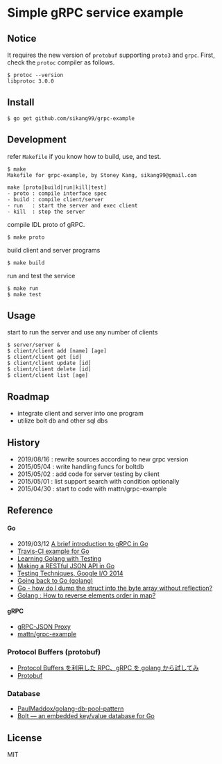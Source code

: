 # Simple gRPC service example

## Notice

It requires the new version of `protobuf` supporting `proto3` and `grpc`.
First, check the `protoc` compiler as follows.

	$ protoc --version
	libprotoc 3.0.0

## Install

    $ go get github.com/sikang99/grpc-example

## Development

refer `Makefile` if you know how to build, use, and test.
	
	$ make 
	Makefile for grpc-example, by Stoney Kang, sikang99@gmail.com

	make [proto|build|run|kill|test]
   	- proto : compile interface spec
   	- build : compile client/server
   	- run   : start the server and exec client
   	- kill  : stop the server


compile IDL proto of gRPC.
	
	$ make proto

build client and server programs

	$ make build

run and test the service
	
	$ make run
	$ make test

## Usage

start to run the server and use any number of clients

	$ server/server &
	$ client/client add [name] [age]
	$ client/client get [id]
	$ client/client update [id]
	$ client/client delete [id]
	$ client/client list [age]

## Roadmap

- integrate client and server into one program
- utilize bolt db and other sql dbs

## History

- 2019/08/16 : rewrite sources according to new grpc version
- 2015/05/04 : write handling funcs for boltdb
- 2015/05/02 : add code for server testing by client
- 2015/05/01 : list support search with condition optionally
- 2015/04/30 : start to code with mattn/grpc-example


## Reference

#### Go

- 2019/03/12 [A brief introduction to gRPC in Go](https://blog.lelonek.me/a-brief-introduction-to-grpc-in-go-e66e596fe244)
- [Travis-CI example for Go](https://github.com/atotto/travisci-golang-example)
- [Learning Golang with Testing](http://jordenlowe.com/title/Learning_Golang_with_Testing)
- [Making a RESTful JSON API in Go](http://thenewstack.io/make-a-restful-json-api-go/)
- [Testing Techniques, Google I/O 2014](https://talks.golang.org/2014/testing.slide#1)
- [Going back to Go (golang)](http://paulosuzart.github.io/blog/2014/07/07/going-back-to-go/)
- [Go - how do I dump the struct into the byte array without reflection?](http://stackoverflow.com/questions/12854125/go-how-do-i-dump-the-struct-into-the-byte-array-without-reflection)
- [Golang : How to reverse elements order in map?](https://www.socketloop.com/tutorials/golang-how-to-reverse-elements-order-in-map)

#### gRPC

- [gRPC-JSON Proxy](http://yugui.jp/articles/889)
- [mattn/grpc-example](https://github.com/mattn/grpc-example)

### Protocol Buffers (protobuf)

- [Protocol Buffers を利用した RPC、gRPC を golang から試してみ](http://mattn.kaoriya.net/software/lang/go/20150227144125.htm) 
- [Protobuf](http://fileformats.archiveteam.org/wiki/Protobuf)

### Database

- [PaulMaddox/golang-db-pool-pattern](https://github.com/PaulMaddox/golang-db-pool-pattern)
- [Bolt — an embedded key/value database for Go](https://www.progville.com/go/bolt-embedded-db-golang/)

## License

MIT

